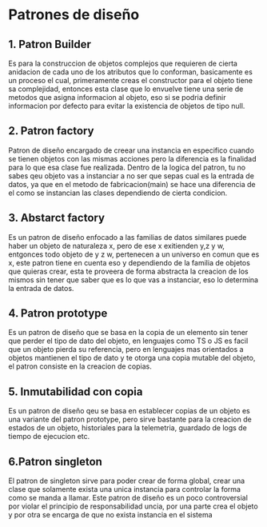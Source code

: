# Patrones de diseño
## 1. Patron Builder
Es para la construccion de objetos complejos que requieren de cierta
anidacion de cada uno de los atributos que lo conforman, basicamente es
un proceso el cual, primeramente creas el constructor para el objeto 
tiene sa complejidad, entonces esta clase que lo envuelve tiene
una serie de metodos que asigna informacion al objeto, eso si
se podria definir informacion por defecto para evitar la existencia
de objetos de tipo null.

## 2. Patron factory
Patron de diseño encargado de creear una instancia en especifico cuando se tienen
objetos con las mismas acciones pero la diferencia es la finalidad para lo que 
esa clase fue realizada. Dentro de la logica del patron, tu no sabes qeu objeto vas 
a instanciar a no ser que sepas cual es la entrada de datos, ya que en el metodo
de fabricacion(main) se hace una diferencia de el como se instancian las clases
dependiendo de cierta condicion.

## 3. Abstarct factory
Es un patron de diseño enfocado a las familias de datos similares
puede haber un objeto de naturaleza x, pero de ese x exitienden
y,z y w, entgonces todo objeto de y z w, pertenecen a un universo en 
comun que es x, este patron tiene en cuenta eso y dependiendo de la
familia de objetos que quieras crear, esta te proveera de forma
abstracta la creacion de los mismos sin tener que saber que es
lo que vas a instanciar, eso lo determina la entrada de datos.

## 4. Patron prototype
Es un patron de diseño que se basa en la copia de un elemento sin tener
que perder el tipo de dato del objeto, en lenguajes como TS o JS es facil
que un objeto pierda su referencia, pero en lenguajes mas orientados a objetos
mantienen el tipo de dato y te otorga una copia mutable del objeto, 
el patron consiste en la creacion de copias.

## 5. Inmutabilidad con copia
Es un patron de diseño qeu se basa en establecer copias de un objeto
es una variante del patron prototype, pero sirve bastante para la
creacion de estados de un objeto, historiales para la telemetria,
guardado de logs de tiempo de ejecucion etc.

## 6.Patron singleton
El patron de singleton sirve para poder crear de forma global,
crear una clase que solamente exista una unica instancia
para controlar la forma como se manda a llamar.
Este patron de diseño es un poco controversial por violar
el principio de responsabilidad uncia, por una parte crea el
objeto y por otra se encarga de que no exista instancia
en el sistema